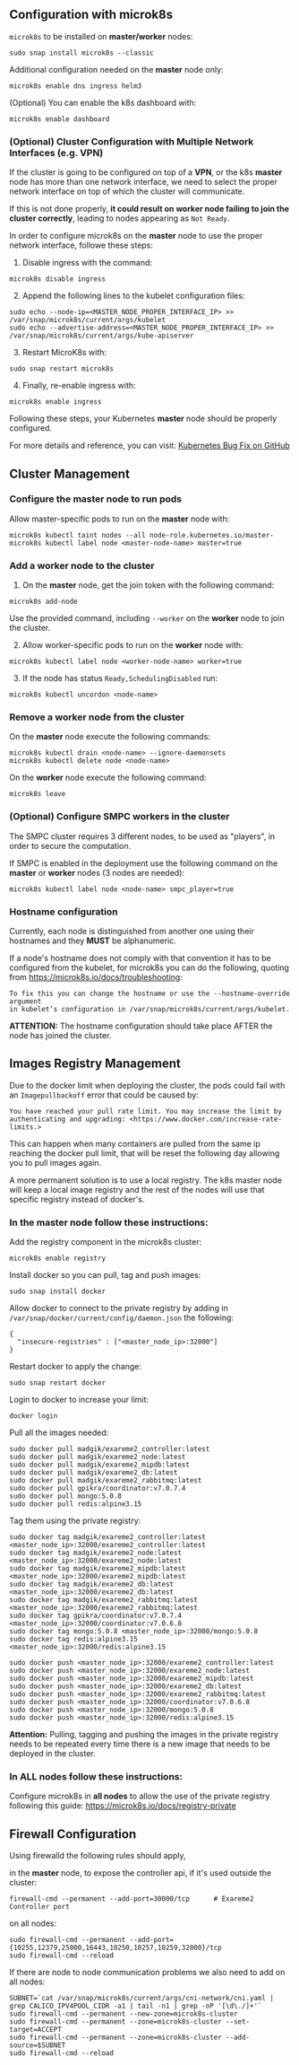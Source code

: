 ## Configuration with microk8s

`microk8s` to be installed on **master/worker** nodes:

```
sudo snap install microk8s --classic
```

Additional configuration needed on the **master** node only:

```
microk8s enable dns ingress helm3
```

(Optional) You can enable the k8s dashboard with:

```
microk8s enable dashboard
```

### (Optional) Cluster Configuration with Multiple Network Interfaces (e.g. VPN)
If the cluster is going to be configured on top of a **VPN**, or the k8s **master** node has more than one network interface, we need to select the proper network interface on top of which the cluster will communicate.

If this is not done properly, **it could result on worker node failing to join the cluster correctly**, leading to nodes appearing as `Not Ready`.

In order to configure microk8s on the **master** node to use the proper network interface, followe these steps:
1. Disable ingress with the command:
```
microk8s disable ingress
```
2. Append the following lines to the kubelet configuration files:
```
sudo echo --node-ip=<MASTER_NODE_PROPER_INTERFACE_IP> >> /var/snap/microk8s/current/args/kubelet
sudo echo --advertise-address=<MASTER_NODE_PROPER_INTERFACE_IP> >> /var/snap/microk8s/current/args/kube-apiserver
```
3. Restart MicroK8s with:
```
sudo snap restart microk8s
```

4. Finally, re-enable ingress with:
```
microk8s enable ingress
```

Following these steps, your Kubernetes **master** node should be properly configured.

For more details and reference, you can visit: [Kubernetes Bug Fix on GitHub](https://github.com/canonical/microk8s/issues/2402#issuecomment-1460214658)


## Cluster Management
### Configure the master node to run pods

Allow master-specific pods to run on the **master** node with:

```
microk8s kubectl taint nodes --all node-role.kubernetes.io/master-
microk8s kubectl label node <master-node-name> master=true
```

### Add a worker node to the cluster

1. On the **master** node, get the join token with the following command:

```
microk8s add-node
```

Use the provided command, including `--worker` on the **worker** node to join the cluster.

2. Allow worker-specific pods to run on the **worker** node with:

```
microk8s kubectl label node <worker-node-name> worker=true
```

3. If the node has status `Ready,SchedulingDisabled` run:

```
microk8s kubectl uncordon <node-name>
```

### Remove a worker node from the cluster

On the **master** node execute the following commands:

```
microk8s kubectl drain <node-name> --ignore-daemonsets
microk8s kubectl delete node <node-name>
```

On the **worker** node execute the following command:

```
microk8s leave
```

### (Optional) Configure SMPC workers in the cluster

The SMPC cluster requires 3 different nodes, to be used as "players", in order to secure the computation.

If SMPC is enabled in the deployment use the following command on the **master** or **worker** nodes (3 nodes are needed):

```
microk8s kubectl label node <node-name> smpc_player=true
```

### Hostname configuration

Currently, each node is distinguished from another one using their hostnames and they <b>MUST</b> be alphanumeric.

If a node's hostname does not comply with that convention it has to be configured from the kubelet, for microk8s you can do the following, quoting from https://microk8s.io/docs/troubleshooting:

```
To fix this you can change the hostname or use the --hostname-override argument
in kubelet’s configuration in /var/snap/microk8s/current/args/kubelet.
```

**ATTENTION:** The hostname configuration should take place AFTER the node has joined the cluster.

## Images Registry Management

Due to the docker limit when deploying the cluster, the pods could fail with an `Imagepullbackoff` error that could be caused by:

```
You have reached your pull rate limit. You may increase the limit by authenticating and upgrading: <https://www.docker.com/increase-rate-limits.>
```

This can happen when many containers are pulled from the same ip reaching the docker pull limit, that will be reset the following day allowing you to pull images again.

A more permanent solution is to use a local registry. The k8s master node will keep a local image registry and the rest of the nodes will use that specific registry instead of docker's.

### In the master node follow these instructions:

Add the registry component in the microk8s cluster:

```
microk8s enable registry
```

Install docker so you can pull, tag and push images:

```
sudo snap install docker
```

Allow docker to connect to the private registry by adding in `/var/snap/docker/current/config/daemon.json` the following:

```
{
  "insecure-registries" : ["<master_node_ip>:32000"]
}
```

Restart docker to apply the change:

```
sudo snap restart docker
```

Login to docker to increase your limit:

```
docker login
```

Pull all the images needed:

```
sudo docker pull madgik/exareme2_controller:latest
sudo docker pull madgik/exareme2_node:latest
sudo docker pull madgik/exareme2_mipdb:latest
sudo docker pull madgik/exareme2_db:latest
sudo docker pull madgik/exareme2_rabbitmq:latest
sudo docker pull gpikra/coordinator:v7.0.7.4
sudo docker pull mongo:5.0.8
sudo docker pull redis:alpine3.15
```

Tag them using the private registry:

```
sudo docker tag madgik/exareme2_controller:latest <master_node_ip>:32000/exareme2_controller:latest
sudo docker tag madgik/exareme2_node:latest <master_node_ip>:32000/exareme2_node:latest
sudo docker tag madgik/exareme2_mipdb:latest <master_node_ip>:32000/exareme2_mipdb:latest
sudo docker tag madgik/exareme2_db:latest <master_node_ip>:32000/exareme2_db:latest
sudo docker tag madgik/exareme2_rabbitmq:latest <master_node_ip>:32000/exareme2_rabbitmq:latest
sudo docker tag gpikra/coordinator:v7.0.7.4 <master_node_ip>:32000/coordinator:v7.0.6.8
sudo docker tag mongo:5.0.8 <master_node_ip>:32000/mongo:5.0.8
sudo docker tag redis:alpine3.15 <master_node_ip>:32000/redis:alpine3.15
```

```
sudo docker push <master_node_ip>:32000/exareme2_controller:latest
sudo docker push <master_node_ip>:32000/exareme2_node:latest
sudo docker push <master_node_ip>:32000/exareme2_mipdb:latest
sudo docker push <master_node_ip>:32000/exareme2_db:latest
sudo docker push <master_node_ip>:32000/exareme2_rabbitmq:latest
sudo docker push <master_node_ip>:32000/coordinator:v7.0.6.8
sudo docker push <master_node_ip>:32000/mongo:5.0.8
sudo docker push <master_node_ip>:32000/redis:alpine3.15
```

**Attention:** Pulling, tagging and pushing the images in the private registry needs to be repeated every time there is a new image that needs to be deployed in the cluster.

### In ALL nodes follow these instructions:

Configure microk8s in **all nodes** to allow the use of the private registry following this guide:
https://microk8s.io/docs/registry-private

## Firewall Configuration

Using firewalld the following rules should apply,

in the **master** node, to expose the controller api, if it's used outside the cluster:

```
firewall-cmd --permanent --add-port=30000/tcp      # Exareme2 Controller port
```

on all nodes:

```
sudo firewall-cmd --permanent --add-port={10255,12379,25000,16443,10250,10257,10259,32000}/tcp
sudo firewall-cmd --reload
```

If there are node to node communication problems we also need to add on all nodes:

```
SUBNET=`cat /var/snap/microk8s/current/args/cni-network/cni.yaml | grep CALICO_IPV4POOL_CIDR -a1 | tail -n1 | grep -oP '[\d\./]+'`
sudo firewall-cmd --permanent --new-zone=microk8s-cluster
sudo firewall-cmd --permanent --zone=microk8s-cluster --set-target=ACCEPT
sudo firewall-cmd --permanent --zone=microk8s-cluster --add-source=$SUBNET
sudo firewall-cmd --reload
```
